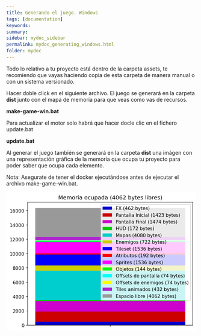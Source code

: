 ```yaml
---
title: Generando el juego. Windows
tags: [documentation]
keywords:
summary: 
sidebar: mydoc_sidebar
permalink: mydoc_generating_windows.html
folder: mydoc
---
```


Todo lo relativo a tu proyecto está dentro de la carpeta assets, te recomiendo que vayas haciendo copia de esta carpeta de manera manual o con un sistema versionado.

Hacer doble click en el siguiente archivo. El juego se generará en la carpeta **dist** junto con el mapa de memoria para que veas como vas de recursos.

**make-game-win.bat**

Para actualizar el motor solo habrá que hacer docle clic en el fichero update.bat

**update.bat**

Al generar el juego también se generará en la carpeta **dist** una imágen con una representación gráfica de la memoria que ocupa tu proyecto para poder saber que ocupa cada elemento.

Nota: Asegurate de tener el docker ejecutándose antes de ejecutar el archivo make-game-win.bat.

![](images/memory.png)

